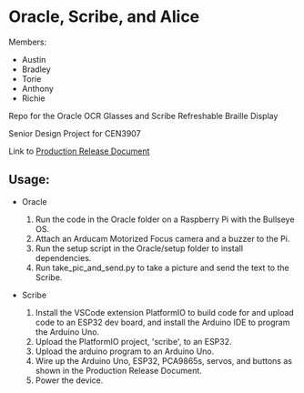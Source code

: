 # Oracle, Scribe, and Alice

Members:
- Austin
- Bradley
- Torie
- Anthony
- Richie

Repo for the Oracle OCR Glasses and Scribe Refreshable Braille Display

Senior Design Project for CEN3907

Link to [Production Release Document](https://docs.google.com/document/d/1HyzxnghGku2yloXA5wzwHSxyDODf-Q1hCP8bEuT-k8g/edit#heading=h.no4vya8h2jww)

## Usage:
* Oracle
  1. Run the code in the Oracle folder on a Raspberry Pi with the Bullseye OS.
  2. Attach an Arducam Motorized Focus camera and a buzzer to the Pi.
  3. Run the setup script in the Oracle/setup folder to install dependencies.
  4. Run take_pic_and_send.py to take a picture and send the text to the Scribe.

* Scribe
  1. Install the VSCode extension PlatformIO to build code for and upload code to an ESP32 dev board, and install the Arduino IDE to program the Arduino Uno.
  2. Upload the PlatformIO project, 'scribe', to an ESP32.
  3. Upload the arduino program to an Arduino Uno.
  4. Wire up the Arduino Uno, ESP32, PCA9865s, servos, and buttons as shown in the Production Release Document.
  5. Power the device.
